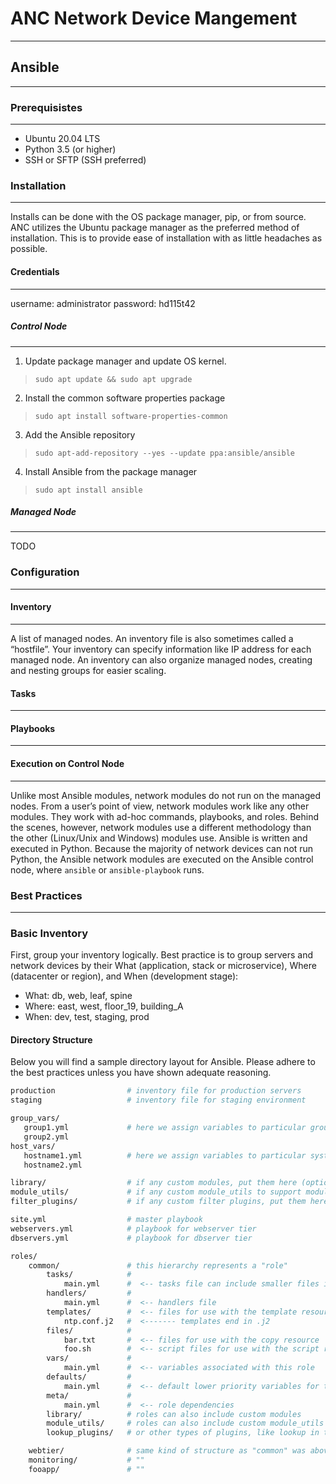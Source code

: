 # ANC Network Device Mangement
---

## Ansible
---


### Prerequisistes
---

- Ubuntu 20.04 LTS
- Python 3.5 (or higher)
- SSH or SFTP (SSH preferred)

### Installation
--- 

Installs can be done with the OS package manager, pip, or from source. ANC utilizes the Ubuntu package manager as the preferred method of installation. This is to provide ease of installation with as little headaches as possible.

#### Credentials
--- 

username: administrator
password: hd115t42

##### Control Node
--- 

1. Update package manager and update OS kernel.

>`sudo apt update && sudo apt upgrade`

2. Install the common software properties package

>`sudo apt install software-properties-common`

3. Add the Ansible repository

>`sudo apt-add-repository --yes --update ppa:ansible/ansible`

4. Install Ansible from the package manager

>`sudo apt install ansible`

##### Managed Node

---
TODO

### Configuration
---

#### Inventory
--- 

A list of managed nodes. An inventory file is also sometimes called a “hostfile”. 
Your inventory can specify information like IP address for each managed node. An
inventory can also organize managed nodes, creating and nesting groups for easier scaling.

#### Tasks 
--- 

#### Playbooks
---

#### Execution on Control Node
---

Unlike most Ansible modules, network modules do not run on the managed nodes. From a user’s point of view, network modules work like any other modules. They work with ad-hoc commands, playbooks, and roles. Behind the scenes, however, network modules use a different methodology than the other (Linux/Unix and Windows) modules use. Ansible is written and executed in Python. Because the majority of network devices can not run Python, the Ansible network modules are executed on the Ansible control node, where `ansible` or `ansible-playbook` runs.

### Best Practices
---

### Basic Inventory

First, group your inventory logically. Best practice is to group servers and network devices by their What (application, stack or microservice), Where (datacenter or region), and When (development stage):

- What: db, web, leaf, spine
- Where: east, west, floor_19, building_A
- When: dev, test, staging, prod

#### Directory Structure
Below you will find a sample directory layout for Ansible. Please adhere to the best practices unless you have shown adequate reasoning.

```bash
production                # inventory file for production servers
staging                   # inventory file for staging environment

group_vars/
   group1.yml             # here we assign variables to particular groups
   group2.yml
host_vars/
   hostname1.yml          # here we assign variables to particular systems
   hostname2.yml

library/                  # if any custom modules, put them here (optional)
module_utils/             # if any custom module_utils to support modules, put them here (optional)
filter_plugins/           # if any custom filter plugins, put them here (optional)

site.yml                  # master playbook
webservers.yml            # playbook for webserver tier
dbservers.yml             # playbook for dbserver tier

roles/
    common/               # this hierarchy represents a "role"
        tasks/            #
            main.yml      #  <-- tasks file can include smaller files if warranted
        handlers/         #
            main.yml      #  <-- handlers file
        templates/        #  <-- files for use with the template resource
            ntp.conf.j2   #  <------- templates end in .j2
        files/            #
            bar.txt       #  <-- files for use with the copy resource
            foo.sh        #  <-- script files for use with the script resource
        vars/             #
            main.yml      #  <-- variables associated with this role
        defaults/         #
            main.yml      #  <-- default lower priority variables for this role
        meta/             #
            main.yml      #  <-- role dependencies
        library/          # roles can also include custom modules
        module_utils/     # roles can also include custom module_utils
        lookup_plugins/   # or other types of plugins, like lookup in this case

    webtier/              # same kind of structure as "common" was above, done for the webtier role
    monitoring/           # ""
    fooapp/               # ""
```
